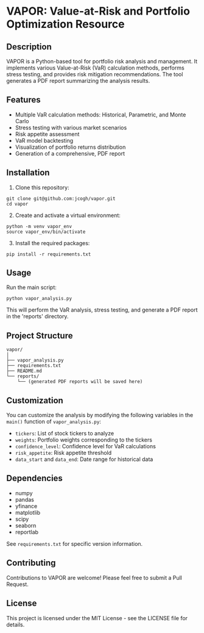 # VAPOR: Value-at-Risk and Portfolio Optimization Resource

## Description

VAPOR is a Python-based tool for portfolio risk analysis and management. It implements various Value-at-Risk (VaR) calculation methods, performs stress testing, and provides risk mitigation recommendations. The tool generates a PDF report summarizing the analysis results.

## Features

- Multiple VaR calculation methods: Historical, Parametric, and Monte Carlo
- Stress testing with various market scenarios
- Risk appetite assessment
- VaR model backtesting
- Visualization of portfolio returns distribution
- Generation of a comprehensive, PDF report

## Installation

1. Clone this repository:
```
git clone git@github.com:jcogh/vapor.git
cd vapor
```

2. Create and activate a virtual environment:
```
python -m venv vapor_env
source vapor_env/bin/activate  
```
3. Install the required packages:
```
pip install -r requirements.txt
```

## Usage

Run the main script:
```
python vapor_analysis.py
```

This will perform the VaR analysis, stress testing, and generate a PDF report in the 'reports' directory.

## Project Structure
```
vapor/
│
├── vapor_analysis.py
├── requirements.txt
├── README.md
└── reports/
    └── (generated PDF reports will be saved here)
```

## Customization

You can customize the analysis by modifying the following variables in the `main()` function of `vapor_analysis.py`:

- `tickers`: List of stock tickers to analyze
- `weights`: Portfolio weights corresponding to the tickers
- `confidence_level`: Confidence level for VaR calculations
- `risk_appetite`: Risk appetite threshold
- `data_start` and `data_end`: Date range for historical data

## Dependencies

- numpy
- pandas
- yfinance
- matplotlib
- scipy
- seaborn
- reportlab

See `requirements.txt` for specific version information.

## Contributing

Contributions to VAPOR are welcome! Please feel free to submit a Pull Request.

## License

This project is licensed under the MIT License - see the LICENSE file for details.
